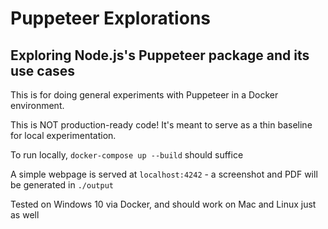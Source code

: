 # Puppeteer Explorations

## Exploring Node.js's Puppeteer package and its use cases

This is for doing general experiments with Puppeteer in a Docker environment.

This is NOT production-ready code! It's meant to serve as a thin baseline for local experimentation.

To run locally, `docker-compose up --build` should suffice

A simple webpage is served at `localhost:4242` - a screenshot and PDF will be generated in `./output`

Tested on Windows 10 via Docker, and should work on Mac and Linux just as well
